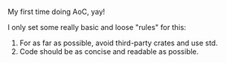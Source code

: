 My first time doing AoC, yay!

I only set some really basic and loose "rules" for this:

1. For as far as possible, avoid third-party crates and use std.
2. Code should be as concise and readable as possible.

